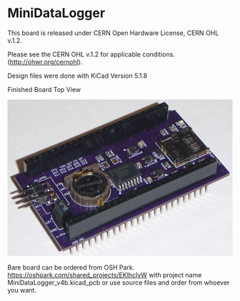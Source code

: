 # MiniDataLogger

This board is released under CERN Open Hardware License, CERN OHL v.1.2. 

Please see the CERN OHL v.1.2 for applicable conditions. (http://ohwr.org/cernohl).

Design files were done with KiCad Version 5.1.8

Finished Board Top View

![alt text](https://github.com/Sd4Projects/MiniDataLogger/blob/main/DataLoggerTop.jpg?raw=true "finishedboard")

Bare board can be ordered from OSH Park. https://oshpark.com/shared_projects/EKlhcIyW with project name MiniDataLogger_v4b.kicad_pcb
 or use source files and order from whoever you want.
 
